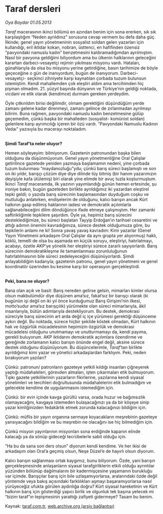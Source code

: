 # Taraf dersleri

*Oya Baydar 01.05.2013*

<div class="yazi"><p><i>Taraf</i> macerasının ikinci bölümü en azından benim için sona ererken, sık sık karşılaştığım “Neden ayrıldınız” sorusuna cevap vermem bu defa daha güç. İlkinde; genel yayın yönetmeninin sosyalist soldan gelen yazarları için kullandığı, eril iktidar kokan, nobran, üsttenci, en hafifinden özensiz “pavyondaki namuslu kadın” benzetmesini kaldıramadığımdan ayrılmıştım. Nasıl bir pavyona geldiğimi biliyordum ama bu ülkenin halklarının geleceğini karartan darbeci-vesayetçi rejimin yıkılması misyonu vardı. Hataları, günahlarıyla da olsa bu misyonu yerine getirdiğine, basın tarihimize de böyle geçeceğine o gün de inanıyordum, bugün de inanıyorum. Darbeci- vesayetçi- seçkinci zihniyete karşı kaynatılan çorbada tuzum bulunsun istemiştim. Kendi mahallemden çok eleştiri aldım ama tercihimden hiç pişman olmadım. 21. yüzyıl başında dünyanın ve Türkiye’nin geldiği noktada, vicdani ve etik olarak (kendimce) durmam gereken yerdeydim. </p>
<p>Öyle çıtkırıldım birisi değilimdir, olmam gerektiğini düşündüğüm yerde zamanı gelene kadar direnmeyi, zamanı gelince de zırlanmadan ayrılmayı bilirim. Buna rağmen, pavyondaki namuslu kadın benzetmesine gülüp geçemedim, çünkü başka bir mahalleden (sosyalist- komünist soldan) gelenlere karşı ayrımcılığı içeren bir özü vardı. “Pavyondaki Namuslu Kadının Vedaı” yazısıyla bu macerayı noktaladım.</p>
<p><b><br/>Şimdi Taraf’ta neler oluyor? </b></p>
<p>Hemen söyleyeyim: bilmiyorum. Gazetenin patronundan başka bilen olduğunu da düşünmüyorum. Genel yayın yönetmenliğine Oral Çalışlar getirilince gazetede yeniden yazmaya başlamamın nedeni, yine çorbada tuzum bulunması “maydanozluğu”ydu; çünkü barış süreci başlamıştı ve son on iki yıldır, barışçı çözüm diye diye dilinde tüy bitmiş (bir hanım yazarımızın deyişiyle kafa ütülemiş) biri olarak yine elimde bir avuç tuzla koşturmuştum. İkinci <i>Taraf</i> maceramda, ilk yazının yayımlandığı günün hemen ertesinde, şu ironiye bakın, bugün gazeteden birlikte ayrıldığımız iki yazardan eleştirel tepki geldi; o yazıda barış sürecinin başlamasından duyduğum coşku ve mutluluğu anlatırken, endişelerim de olduğunu, kalıcı barışın ancak Kürt halkının gasp edilmiş haklarının iadesi ve demokratik açılımlarla sağlanabileceğini dilim döndüğünce ifade etmeye çalışmıştım. Her zamanki saftirikliğimle tepkilere şaşırdım. Öyle ya, hepimiz barış sürecini desteklediğimize, bu süreci başlatan Tayyip Erdoğan’ın tarihsel cesaretini ve attığı adımın önemini kavradığımıza, sürece destek olduğumuza göre, bu tepkilerin anlamı ne ki! Sonra yavaş yavaş kavradım: Kimi yazarlar (Genel Yayın Yönetmeni arkadaşım Oral Çalışlar da aynı grupta yer alıyormuş) haklı, köklü, temelli de olsa bu aşamada en küçük soruyu, eleştiriyi, hatırlatmayı, acabayı, özetle AKP’ye yönelik her eleştiriyi sürece zararlı sayıyorlardı. Barış sürecinin demokratikleşme ile tamamlanması zorunluluğunun hatırlatılmasının bile süreci zedeleyeceğini düşünüyorlardı. Şimdi anlayabildiğim kadarıyla; gazetenin patronu, genel yayın yönetmeni ve genel koordinatör üzerinden bu kesime karşı bir operasyon gerçekleştirdi.</p>
<p><b><br/>Peki, bana ne oluyor?</b></p>
<p>Bana olan açık ve basit: Barış nereden gelirse gelsin, mimarları kimler olursa olsun makbulümdür diye düşünen ama’sız, fakat’sız bir barışçı olarak (ki bugünün işi değil on iki yıl önce kurduğumuz Barış Girişimi’nin ilkesi, motto’sudur ama’sız barışçılık) yürümekte olan süreci mimarlarıyla, âkil insanlarıyla, bütün adımlarıyla destekliyorum. Bu destek, demokrasi süreciyle barış sürecinin art arda değil iç içe yürümesi gerektiği düşünceme aykırı değil. Bu noktada, sürece hiçbir şekilde köstek olmadan, Kürt halkının hak ve özgürlük mücadelesinin hepimizin özgürlük ve demokrasi mücadelesi olduğunu unutmamayı ve unutturmamayı da, kendi payıma, gerekli buluyorum. AKP iktidarını demokratik açılımlara özendirme ve gereğinde zorlamanın kalıcı barışın önünde engel değil, aksine sürece destek olduğunu düşünüyorum. Bu düşüncelerimle, <i>Taraf</i>’tan birlikte ayrıldığımız kimi yazar ve yönetici arkadaşlardan farklıyım. Peki, neden bırakıyorum yazıları?</p>
<p>Çünkü: patronun/ patronların gazeteye yetkili kıldığı insanları çiğneyerek yaptığı müdahaleleri, görevden almaları, işten çıkarmaları etik bulmuyorum. Tıpkı gazete yetkililerinin yazarların fikirlerine, yazılarına kendi siyasal yönelimleri ve tercihleri doğrultusunda müdahalelerini etik bulmadığım ve gelecekte kendime de uygulanmasını istemediğim için.</p>
<p>Çünkü: bir evin içinde kavga gürültü varsa, orada huzur ve bağımsızlık olamayacağını, kavgaya istemeden bulaşacağınızı ya da bir köşeye sinip yazar kimliğinizden fedakârlık etmek zorunda kalacağınızı bildiğim için.</p>
<p>Çünkü: müflis bir yayın organına sermaye koyacakların meşrebinin gazeteye yansıyacağını bildiğim ve bu meşrebin ne olacağını ise hiç bilmediğim için.</p>
<p>Çünkü misyon yayınlarının misyonları sona erdiğinde kapanın elinde kalacağı ya da sönüp gideceği tecrübelerle sabit olduğu için.</p>
<p>“Ha bu da sana son ders olsun” diyorum kendi kendime. Ve her ikisi de arkadaşım olan Oral’a geçmiş olsun, Neşe Düzel’e de hayırlı olsun diyorum.</p>
<p>Kalıcı barışın sağlanması ortak kaygımız, bunu biliyorum. Özde, yani barışın gerçekleşmesinde anlaşanların siyasal tarafgirliklerin etkili olduğu ayrıntılar yüzünden bölünüp dağılmalarını bir kadermişçesine yaşamanın burukluğu var içimde. Barışçılar barış için bile uzlaşamıyorlarsa, aralarındaki özde değil yöntemde veya bakış açısındaki farklılıkları aşmayı başaramıyorlarsa nasıl yürüyeceğiz ufukta görülen aydınlığa doğru? Kürt siyasal hareketinin ve Kürt halkının barış için gösterdiği yapıcı birlik ve olgunluk tek başına yetecek mi “bizim taraf”ın tepişmesinin yarattığı zafiyeti gidermeye? Tasam bu benim.</p>
</div>

Kaynak: [taraf.com.tr](http://www.taraf.com.tr/oya-baydar/makale-taraf-dersleri.htm), [web.archive.org (arşiv bağlantısı)](http://web.archive.org/web/20130909144214/http://www.taraf.com.tr/oya-baydar/makale-taraf-dersleri.htm)

